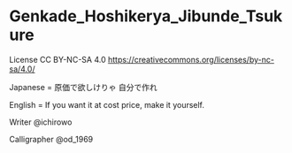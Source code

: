 # Genkade_Hoshikerya_Jibunde_Tsukure
License CC BY-NC-SA 4.0 https://creativecommons.org/licenses/by-nc-sa/4.0/
 
Japanese = 原価で欲しけりゃ 自分で作れ
 
English = If you want it at cost price, make it yourself.
 
Writer @ichirowo
 
Calligrapher @od_1969
